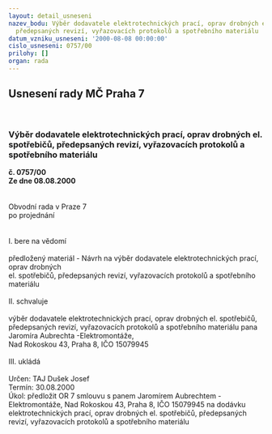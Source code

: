 ```yaml
---
layout: detail_usneseni
nazev_bodu: Výběr dodavatele elektrotechnických prací, oprav drobných el. spotřebičů,
  předepsaných revizí, vyřazovacích protokolů a spotřebního materiálu
datum_vzniku_usneseni: '2000-08-08 00:00:00'
cislo_usneseni: 0757/00
prilohy: []
organ: rada
---
```

<div id="ucUsn_pList" class="usn">
	<span><h2>Usnesení rady MČ Praha 7 </h2>
<br></span><div class="standBody">
<span><h3>Výběr dodavatele elektrotechnických prací, oprav drobných el. spotřebičů, předepsaných revizí, vyřazovacích protokolů a spotřebního materiálu</h3></span><div class="center">
		<strong>č. 0757/00</strong><br>
	</div>
<div class="center">
		<strong>Ze dne 08.08.2000</strong><br><br>
	</div>     <br>Obvodní rada v Praze 7<br>po projednání<br><br><br>I.	bere na vědomí<br><br> předložený materiál - Návrh na výběr dodavatele elektrotechnických prací, oprav drobných <br>el. spotřebičů, předepsaných revizí, vyřazovacích protokolů a spotřebního materiálu<br><br>II.	schvaluje <br><br>výběr dodavatele elektrotechnických prací, oprav drobných el. spotřebičů, předepsaných revizí, vyřazovacích protokolů a spotřebního materiálu pana Jaromíra Aubrechta -Elektromontáže, <br>Nad Rokoskou 43, Praha 8, IČO 15079945<br><br>III.	ukládá <br><br> Určen:	     	TAJ Dušek Josef<br>Termín: 30.08.2000<br>Úkol:	předložit OR 7 smlouvu s panem Jaromírem Aubrechtem -Elektromontáže, Nad Rokoskou 43, Praha 8, IČO 15079945 na dodávku elektrotechnických prací, oprav drobných el. spotřebičů, předepsaných revizí, vyřazovacích protokolů a spotřebního materiálu<br> <br>
</div>
</div>